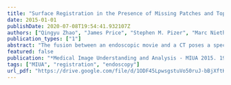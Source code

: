```yaml
---
title: "Surface Registration in the Presence of Missing Patches and Topology Change"
date: 2015-01-01
publishDate: 2020-07-08T19:54:41.932107Z
authors: ["Qingyu Zhao", "James Price", "Stephen M. Pizer", "Marc Niethammer", "Ron Alterovitz", "Julian G. Rosenman"]
publication_types: ["1"]
abstract: "The fusion between an endoscopic movie and a CT poses a special surface registration problem. The surface extracted from CT is complete and accurate, whereas the surface extracted from endoscopy suffers from serious missing patches and topology change. We propose a surface registration method, Thin Shell Demons, that is robust under these two situations. Motivated by Thirion’s Demons idea, the partial surface can provide virtual forces to attract the complete surface, which is equipped with a novel physics-based deformation energy. This energy can help preserve the correct surface topology while producing realistic deformation for the regions that don’t have any attracting counterpart regions. The attraction direction assures the deformation is not affected by the surface completeness. Moreover, we propose to use geometric feature matching for computing virtual forces to handle inaccurate 3D point positions and large deformations. We test our method for CT/endoscope fusion and show its potential to achieve successful registration."
featured: false
publication: "*Medical Image Understanding and Analysis - MIUA 2015. 19th Annual Conference, University of Lincoln, Lincoln, UK, July 15-17, 2015*"
tags: ["MIUA", "registration", "endoscopy"]
url_pdf: "https://drive.google.com/file/d/1ODF45LpwsgstuVo50ruJ-bBjXftKx7QG"
---
```


